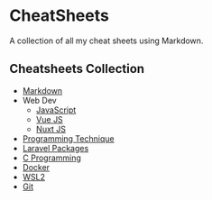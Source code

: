 # CheatSheets

A collection of all my cheat sheets using Markdown.

## Cheatsheets Collection

- [Markdown](markdown.md)
- Web Dev
  - [JavaScript](java_script.md)
  - [Vue JS](vue_js.md)
  - [Nuxt JS](nuxt_js.md)
- [Programming Technique](programming_technique.md)
- [Laravel Packages](laravel_packages.md)
- [C Programming](c.md)
- [Docker](docker.md)
- [WSL2](wsl2.md)
- [Git](git.md)
